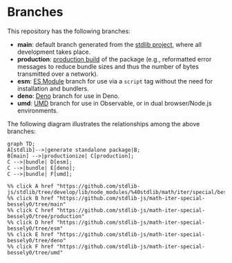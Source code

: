 <!--

@license Apache-2.0

Copyright (c) 2022 The Stdlib Authors.

Licensed under the Apache License, Version 2.0 (the "License");
you may not use this file except in compliance with the License.
You may obtain a copy of the License at

    http://www.apache.org/licenses/LICENSE-2.0

Unless required by applicable law or agreed to in writing, software
distributed under the License is distributed on an "AS IS" BASIS,
WITHOUT WARRANTIES OR CONDITIONS OF ANY KIND, either express or implied.
See the License for the specific language governing permissions and
limitations under the License.

-->

# Branches

This repository has the following branches:

-   **main**: default branch generated from the [stdlib project][stdlib-url], where all development takes place.
-   **production**: [production build][production-url] of the package (e.g., reformatted error messages to reduce bundle sizes and thus the number of bytes transmitted over a network).
-   **esm**: [ES Module][esm-url] branch for use via a `script` tag without the need for installation and bundlers.
-   **deno**: [Deno][deno-url] branch for use in Deno.
-   **umd**: [UMD][umd-url] branch for use in Observable, or in dual browser/Node.js environments.

The following diagram illustrates the relationships among the above branches:

```mermaid
graph TD;
A[stdlib]-->|generate standalone package|B;
B[main] -->|productionize| C[production];
C -->|bundle| D[esm];
C -->|bundle| E[deno];
C -->|bundle| F[umd];

%% click A href "https://github.com/stdlib-js/stdlib/tree/develop/lib/node_modules/%40stdlib/math/iter/special/bessely0"
%% click B href "https://github.com/stdlib-js/math-iter-special-bessely0/tree/main"
%% click C href "https://github.com/stdlib-js/math-iter-special-bessely0/tree/production"
%% click D href "https://github.com/stdlib-js/math-iter-special-bessely0/tree/esm"
%% click E href "https://github.com/stdlib-js/math-iter-special-bessely0/tree/deno"
%% click F href "https://github.com/stdlib-js/math-iter-special-bessely0/tree/umd"
```

[stdlib-url]: https://github.com/stdlib-js/stdlib/tree/develop/lib/node_modules/%40stdlib/math/iter/special/bessely0
[production-url]: https://github.com/stdlib-js/math-iter-special-bessely0/tree/production
[deno-url]: https://github.com/stdlib-js/math-iter-special-bessely0/tree/deno
[umd-url]: https://github.com/stdlib-js/math-iter-special-bessely0/tree/umd
[esm-url]: https://github.com/stdlib-js/math-iter-special-bessely0/tree/esm